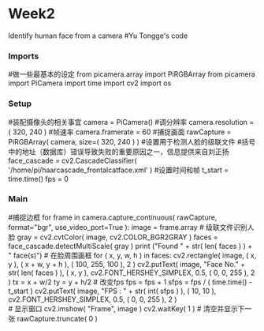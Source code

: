 # Week2
 Identify human face from a camera 
 #Yu Tongge's code
### Imports ###################################################################
#做一些最基本的设定
from picamera.array import PiRGBArray
from picamera import PiCamera
import time
import cv2
import os
### Setup #####################################################################
#装配摄像头的相关事宜
camera = PiCamera()
#调分辨率
camera.resolution = ( 320, 240 )
#帧速率
camera.framerate = 60
#捕捉画面
rawCapture = PiRGBArray( camera, size=( 320, 240 ) )
#设置用于检测人脸的级联文件
#括号中的地址（数据库）错误导致失败的重要原因之一，信息提供来自刘正扬
face_cascade = cv2.CascadeClassifier( '/home/pi/haarcascade_frontalcatface.xml' ) 
#设置时间和帧
t_start = time.time()
fps = 0
### Main ######################################################################
#捕捉边框
for frame in camera.capture_continuous( rawCapture, format="bgr", use_video_port=True ):
    image = frame.array
    # 级联文件识别人脸
    gray = cv2.cvtColor( image, cv2.COLOR_BGR2GRAY )
    faces = face_cascade.detectMultiScale( gray )
    print ("Found " + str( len( faces ) ) + " face(s)")
    # 在脸周围画框
    for ( x, y, w, h ) in faces:
        cv2.rectangle( image, ( x, y ), ( x + w, y + h ), ( 100, 255, 100 ), 2 )
        cv2.putText( image, "Face No." + str( len( faces ) ), ( x, y ), cv2.FONT_HERSHEY_SIMPLEX, 0.5, ( 0, 0, 255 ), 2 )
        tx = x + w/2
        ty = y + h/2
    # 改变fps
    fps = fps + 1
    sfps = fps / ( time.time() - t_start )
    cv2.putText( image, "FPS : " + str( int( sfps ) ), ( 10, 10 ), cv2.FONT_HERSHEY_SIMPLEX, 0.5, ( 0, 0, 255 ), 2 )    
    # 显示窗口
    cv2.imshow( "Frame", image )
    cv2.waitKey( 1 )
    # 清空并显示下一张
    rawCapture.truncate( 0 )
